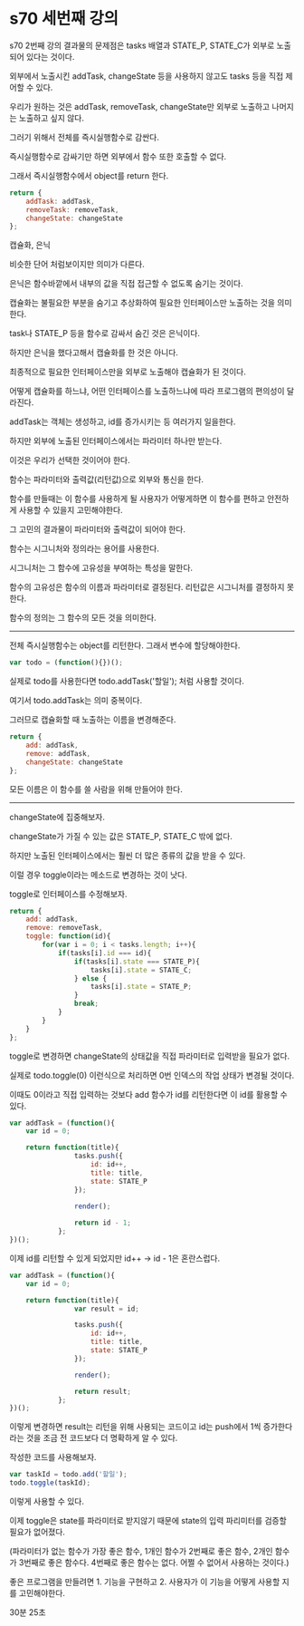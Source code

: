 # s70 세번째 강의

s70 2번째 강의 결과물의 문제점은 tasks 배열과 STATE_P, STATE_C가 외부로 노출되어 있다는 것이다.

외부에서 노출시킨 addTask, changeState 등을 사용하지 않고도 tasks 등을 직접 제어할 수 있다.

우리가 원하는 것은 addTask, removeTask, changeState만 외부로 노출하고 나머지는 노출하고 싶지 않다.

그러기 위해서 전체를 즉시실행함수로 감싼다.

즉시실행함수로 감싸기만 하면 외부에서 함수 또한 호출할 수 없다.

그래서 즉시실행함수에서 object를 return 한다.

```js
return {
    addTask: addTask,
    removeTask: removeTask,
    changeState: changeState
};
```

캡슐화, 은닉

비슷한 단어 처럼보이지만 의미가 다른다.

은닉은 함수바깥에서 내부의 값을 직접 접근할 수 없도록 숨기는 것이다.

캡슐화는 불필요한 부분을 숨기고 추상화하여 필요한 인터페이스만 노출하는 것을 의미한다.

task나 STATE_P 등을 함수로 감싸서 숨긴 것은 은닉이다.

하지만 은닉을 했다고해서 캡슐화를 한 것은 아니다.

최종적으로 필요한 인터페이스만을 외부로 노출해야 캡슐화가 된 것이다.

어떻게 캡슐화를 하느냐, 어떤 인터페이스를 노출하느냐에 따라 프로그램의 편의성이 달라진다.

addTask는 객체는 생성하고, id를 증가시키는 등 여러가지 일을한다.

하지만 외부에 노출된 인터페이스에서는 파라미터 하나만 받는다.

이것은 우리가 선택한 것이어야 한다.

함수는 파라미터와 출력값(리턴값)으로 외부와 통신을 한다.

함수를 만들때는 이 함수를 사용하게 될 사용자가 어떻게하면 이 함수를 편하고 안전하게 사용할 수 있을지 고민해야한다.

그 고민의 결과물이 파라미터와 출력값이 되어야 한다.

함수는 시그니처와 정의라는 용어를 사용한다.

시그니처는 그 함수에 고유성을 부여하는 특성을 말한다.

함수의 고유성은 함수의 이름과 파라미터로 결정된다. 리턴값은 시그니처를 결정하지 못한다.

함수의 정의는 그 함수의 모든 것을 의미한다.

----

전체 즉시실행함수는 object를 리턴한다. 그래서 변수에 할당해야한다.

```js
var todo = (function(){})();
```

실제로 todo를 사용한다면 todo.addTask('할일'); 처럼 사용할 것이다.

여기서 todo.addTask는 의미 중복이다.

그러므로 캡슐화할 때 노출하는 이름을 변경해준다.

```js
return {
    add: addTask,
    remove: addTask,
    changeState: changeState
};
```

모든 이름은 이 함수를 쓸 사람을 위해 만들어야 한다.

----

changeState에 집중해보자.

changeState가 가질 수 있는 값은 STATE_P, STATE_C 밖에 없다.

하지만 노출된 인터페이스에서는 훨씬 더 많은 종류의 값을 받을 수 있다.

이럴 경우 toggle이라는 메소드로 변경하는 것이 낫다.

toggle로 인터페이스를 수정해보자.

```js
return {
    add: addTask,
    remove: removeTask,
    toggle: function(id){
        for(var i = 0; i < tasks.length; i++){
            if(tasks[i].id === id){
                if(tasks[i].state === STATE_P){
                    tasks[i].state = STATE_C;
                } else {
                    tasks[i].state = STATE_P;
                }
                break;
            }
        }
    }
};
```

toggle로 변경하면 changeState의 상태값을 직접 파라미터로 입력받을 필요가 없다.

실제로 todo.toggle(0) 이런식으로 처리하면 0번 인덱스의 작업 상태가 변경될 것이다.

이때도 0이라고 직접 입력하는 것보다 add 함수가 id를 리턴한다면 이 id를 활용할 수 있다.

```js
var addTask = (function(){
    var id = 0;

    return function(title){
                tasks.push({
                    id: id++,
                    title: title,
                    state: STATE_P
                });

                render();
                
                return id - 1;
            };
})();
```

이제 id를 리턴할 수 있게 되었지만 id++ -> id - 1은 혼란스럽다.

```js
var addTask = (function(){
    var id = 0;

    return function(title){
                var result = id;

                tasks.push({
                    id: id++,
                    title: title,
                    state: STATE_P
                });

                render();

                return result;
            };
})();
```

이렇게 변경하면 result는 리턴을 위해 사용되는 코드이고 id는 push에서 1씩 증가한다라는 것을 조금 전 코드보다 더 명확하게 알 수 있다.

작성한 코드를 사용해보자.

```js
var taskId = todo.add('할일');
todo.toggle(taskId);
```

이렇게 사용할 수 있다.

이제 toggle은 state를 파라미터로 받지않기 때문에 state의 입력 파리미터를 검증할 필요가 없어졌다.

(파라미터가 없는 함수가 가장 좋은 함수, 1개인 함수가 2번째로 좋은 함수, 2개인 함수가 3번째로 좋은 함수다. 4번째로 좋은 함수는 없다. 어쩔 수 없어서 사용하는 것이다.)

좋은 프로그램을 만들려면 1. 기능을 구현하고 2. 사용자가 이 기능을 어떻게 사용할 지를 고민해야한다.

30분 25초